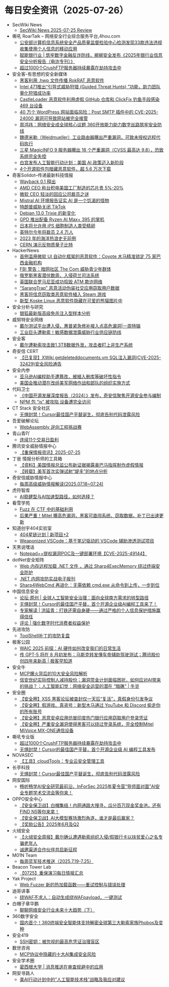 # 每日安全资讯（2025-07-26）

- SecWiki News
  - [SecWiki News 2025-07-25 Review](http://www.sec-wiki.com/?2025-07-25)
- 嘶吼 RoarTalk – 网络安全行业综合服务平台,4hou.com
  - [公安部计算机信息系统安全产品质量监督检验中心检测发现33款违法违规收集使用个人信息的移动应用](https://www.4hou.com/posts/pnv2)
  - [赋能银行业 | 筑牢数字金融反诈防线，梆梆安全发布《2025年银行业信息安全分析报告（电诈专刊）》](https://www.4hou.com/posts/qo02)
  - [超过1000个CrushFTP服务器持续暴露在劫持攻击中](https://www.4hou.com/posts/33gM)
- 安全客-有思想的安全新媒体
  - [黑客利用 .hwp 文件传播 RokRAT 恶意软件](https://www.anquanke.com/post/id/310551)
  - [Intel 471推出“引导式威胁狩猎 (Guided Threat Hunts) ”功能，助力团队量化狩猎成功率](https://www.anquanke.com/post/id/310560)
  - [CastleLoader 恶意软件利用虚假 GitHub 仓库和 ClickFix 钓鱼手段感染 469 台设备](https://www.anquanke.com/post/id/310566)
  - [40 万个 WordPress 网站面临风险：Post SMTP 插件中的 CVE-2025-24000 漏洞可导致网站被完全接管](https://www.anquanke.com/post/id/310544)
  - [周鸿祎：网络安全成全球核心议题 360开放能力助力数字丝路筑牢安全防线](https://www.anquanke.com/post/id/310569)
  - [魏德米勒（Weidmueller）工业路由器曝出严重漏洞，可致未授权远程代码执行](https://www.anquanke.com/post/id/310584)
  - [三星 MagicINFO 9 服务器曝出 18 个严重漏洞（CVSS 最高达 9.8），恐致系统完全失控](https://www.anquanke.com/post/id/310590)
  - [白宫发布人工智能行动计划：美国 AI 政策迈入新阶段](https://www.anquanke.com/post/id/310550)
  - [4个开源软件包暗藏恶意软件，超 5.6 万次下载](https://www.anquanke.com/post/id/310547)
- 奇客Solidot–传递最新科技情报
  - [Wayback 0.1 释出](https://www.solidot.org/story?sid=81894)
  - [AMD CEO 称台积电美国工厂制造的芯片贵 5%-20%](https://www.solidot.org/story?sid=81893)
  - [微软 CEO 轻淡的回应公司裁员之谜](https://www.solidot.org/story?sid=81892)
  - [Mistral AI 环境报告证实 AI 是一个饥渴的怪物](https://www.solidot.org/story?sid=81891)
  - [特朗普威胁关闭 TikTok](https://www.solidot.org/story?sid=81890)
  - [Debian 13.0 Trixie 的新变化](https://www.solidot.org/story?sid=81889)
  - [GPD 推出配备 Ryzen AI Max+ 395 的掌机](https://www.solidot.org/story?sid=81888)
  - [日本将允许用 iPS 细胞制造人类受精卵](https://www.solidot.org/story?sid=81887)
  - [英特尔今年将裁员 2.4 万人](https://www.solidot.org/story?sid=81886)
  - [2023 年的海洋热浪史无前例](https://www.solidot.org/story?sid=81885)
  - [CERN 演示反物质量子比特](https://www.solidot.org/story?sid=81884)
- HackerNews
  - [首例滥用微软 UI 自动化框架的恶意软件：Coyote 木马精准锁定 75 家巴西金融机构​](https://hackernews.cc/archives/59932)
  - [FBI 警告：暗网社区 The Com 威胁青少年群体](https://hackernews.cc/archives/59929)
  - [俄罗斯黑客潜伏数周，入侵荷兰司法系统](https://hackernews.cc/archives/59927)
  - [英国联合罗马尼亚成功捣毁 ATM 欺诈网络](https://hackernews.cc/archives/59924)
  - [“SarangTrap” 恶意活动伪装社交应用窃取用户数据](https://hackernews.cc/archives/59921)
  - [黑客将信息窃取类恶意软件植入 Steam 游戏​](https://hackernews.cc/archives/59919)
  - [新型 Koske Linux 恶意软件隐藏在可爱的熊猫图片中](https://hackernews.cc/archives/59916)
- 安全分析与研究
  - [银狐最新版高级免杀注入型样本分析](https://mp.weixin.qq.com/s?__biz=MzA4ODEyODA3MQ==&mid=2247492914&idx=1&sn=2391f58d57330ae09681aad0095f59ee)
- 威努特安全网络
  - [戴尔测试平台遭入侵，惠普紧急修补接入点高危漏洞|一周特辑](https://mp.weixin.qq.com/s?__biz=MzAwNTgyODU3NQ==&mid=2651134513&idx=1&sn=e45e9026cacc3b8c742efae3c27dae95)
  - [工业巨头遭勒索！敏感数据泄露威胁行业供应链防线](https://mp.weixin.qq.com/s?__biz=MzAwNTgyODU3NQ==&mid=2651134491&idx=1&sn=ba532203c1fb7f830340d6c1ccc326f0)
- 安全客
  - [戴尔遭勒索攻击致1.3TB数据外泄，攻击者盯上非生产系统](https://mp.weixin.qq.com/s?__biz=MzA5ODA0NDE2MA==&mid=2649788844&idx=1&sn=7cc5eb3e69f6c60edb040a0abdcce642)
- 奇安信 CERT
  - [【已复现】XWiki getdeleteddocuments.vm SQL注入漏洞(CVE-2025-32429)安全风险通告](https://mp.weixin.qq.com/s?__biz=MzU5NDgxODU1MQ==&mid=2247503650&idx=1&sn=8d98c085b18a76e46301fa9d8792e58e)
- 安全内参
  - [亚马逊AI编程助手遭篡改，被植入删库等破坏性指令](https://mp.weixin.qq.com/s?__biz=MzI4NDY2MDMwMw==&mid=2247514745&idx=1&sn=b0f945d6c1145aa954dc9399cda5cb5a)
  - [美国会推动潜在改组美军网络作战和部队的组织实施方式](https://mp.weixin.qq.com/s?__biz=MzI4NDY2MDMwMw==&mid=2247514745&idx=2&sn=5858d8f3952ef4e529412c3d74be2626)
- 代码卫士
  - [《中国开源发展深度报告（2024）》发布，奇安信聚焦开源安全参与编制](https://mp.weixin.qq.com/s?__biz=MzI2NTg4OTc5Nw==&mid=2247523656&idx=1&sn=a046cdb732d13ddae63180762351f3b1)
  - [NPM 包 “is” 被攻陷 设备遭完全访问](https://mp.weixin.qq.com/s?__biz=MzI2NTg4OTc5Nw==&mid=2247523656&idx=2&sn=e79db97829aae9ec89c2ecb0a1fe59f4)
- CT Stack 安全社区
  - [无惧封禁！Cursor最佳国产平替诞生，彻底告别代码泄露风险](https://mp.weixin.qq.com/s?__biz=MzIzOTE1ODczMg==&mid=2247499866&idx=1&sn=abf1b690bdc12bb226d5e37e1197086d)
- 吾爱破解论坛
  - [WebAssembly 逆向工程挑战赛](https://mp.weixin.qq.com/s?__biz=MjM5Mjc3MDM2Mw==&mid=2651142804&idx=1&sn=9ffd69d8231b5b91567a342f355770cb)
- 青山青吖
  - [连续11个交易日盈利](https://mp.weixin.qq.com/s?__biz=MzI5NzAzMDg0NA==&mid=2650698340&idx=1&sn=ba68d6307a9b1b9fd28bb3f774a6c29d)
- 腾讯安全威胁情报中心
  - [【重保情报资讯】2025-07-25](https://mp.weixin.qq.com/s?__biz=MzI5ODk3OTM1Ng==&mid=2247510658&idx=1&sn=cdf7aa568a27125505e31eb8cbd69e21)
- 丁爸 情报分析师的工具箱
  - [【资料】美国情报总监公布新证据揭露奥巴马指挥制作虚假情报](https://mp.weixin.qq.com/s?__biz=MzI2MTE0NTE3Mw==&mid=2651151228&idx=1&sn=50af86f62c384b895e8f90df97770609)
  - [【转载】美军首次实弹试射“堤丰”的地点分析](https://mp.weixin.qq.com/s?__biz=MzI2MTE0NTE3Mw==&mid=2651151228&idx=2&sn=62171defc377cc511fa44c5a0175e32d)
- 奇安信威胁情报中心
  - [每周高级威胁情报解读(2025.07.18~07.24)](https://mp.weixin.qq.com/s?__biz=MzI2MDc2MDA4OA==&mid=2247515416&idx=1&sn=72f4c32751557b6ed5463479e8e074b3)
- 虎符智库
  - [AI稳健型与AI加速型路径，如何选择？](https://mp.weixin.qq.com/s?__biz=MzIwNjYwMTMyNQ==&mid=2247493409&idx=1&sn=db09f61db6c7fcd57bd9927a1815ce78)
- 看雪学苑
  - [Fuzz 在 CTF 中的基础利用](https://mp.weixin.qq.com/s?__biz=MjM5NTc2MDYxMw==&mid=2458597709&idx=1&sn=98cdf9d03cf473db294a9079555fb4d6)
  - [后果严重！Mitel 曝高危漏洞，黑客可直闯系统、窃取数据，补丁已出速更新](https://mp.weixin.qq.com/s?__biz=MjM5NTc2MDYxMw==&mid=2458597709&idx=3&sn=459727893b5255e204c5c5435b77c00e)
- 知道创宇404实验室
  - [404星链计划 | 新项目+2](https://mp.weixin.qq.com/s?__biz=MzAxNDY2MTQ2OQ==&mid=2650990986&idx=1&sn=6e066efb0e8a274bd2c2accaf7c98d07)
  - [Weaponized VSCode：基于笔记驱动的 VSCode 辅助渗透测试项目](https://mp.weixin.qq.com/s?__biz=MzAxNDY2MTQ2OQ==&mid=2650990986&idx=2&sn=643ffa6aef0b7df57bcf45124ace76ac)
- 天黑说嘿话
  - [Notepad++提权漏洞POC及一键部署环境【CVE-2025-49144】](https://mp.weixin.qq.com/s?__biz=MzI5NTQ5MTAzMA==&mid=2247484529&idx=1&sn=f3bea780785bfaf1d8916e63e811330f)
- dotNet安全矩阵
  - [Web 内存远程加载 .NET 文件 ，通过 Sharp4ExecMemory 绕过终端安全防护](https://mp.weixin.qq.com/s?__biz=MzUyOTc3NTQ5MA==&mid=2247500164&idx=1&sn=8f743a9ce0f5875dcecba547766eae60)
  - [.NET 内网攻防实战电子报刊](https://mp.weixin.qq.com/s?__biz=MzUyOTc3NTQ5MA==&mid=2247500164&idx=2&sn=06ae5f59a4b2d47ba16073321d9695aa)
  - [Sharp4WebCmd 再进化：无需依赖 cmd.exe 从命令到上传，一步到位](https://mp.weixin.qq.com/s?__biz=MzUyOTc3NTQ5MA==&mid=2247500164&idx=3&sn=a86a23396875e54a38feeb37023fc55c)
- 中国信息安全
  - [论坛·原创 | 全球人工智能安全治理：面向全球南方需求的转型路径](https://mp.weixin.qq.com/s?__biz=MzA5MzE5MDAzOA==&mid=2664246182&idx=1&sn=3744f2a8dbe228636a2987c3eb590b15)
  - [无惧封禁！Cursor的最佳国产平替，首个开源企业级AI编程工具来了！](https://mp.weixin.qq.com/s?__biz=MzA5MzE5MDAzOA==&mid=2664246182&idx=2&sn=f02091c479e79d9ace00abd154e5ec72)
  - [专家解读 | 洪延青：打铁还需自身硬——通过严格的个人信息保护措施赢得信任](https://mp.weixin.qq.com/s?__biz=MzA5MzE5MDAzOA==&mid=2664246182&idx=3&sn=7f4ac171bcc7a741929e4e446da1276c)
  - [评论 | 强化数字时代消费者权益保护](https://mp.weixin.qq.com/s?__biz=MzA5MzE5MDAzOA==&mid=2664246182&idx=4&sn=def46ce68d7dc03b84f6e3ccec7164b4)
- 先进攻防
  - [ToolShell补丁的攻防复盘](https://mp.weixin.qq.com/s?__biz=MzI1MDA1MjcxMw==&mid=2649908624&idx=1&sn=697af095571dc894e51178e65e4a4e50)
- 极客公园
  - [WAIC 2025 前探：AI 硬件如何改变我们的日常生活](https://mp.weixin.qq.com/s?__biz=MTMwNDMwODQ0MQ==&mid=2653083422&idx=1&sn=f3aad0b4b2f7df69b43aba7ed4a84147)
  - [传 GPT-5 将在 8 月初发布；马斯克转发懂车帝辅助驾驶测试；腾讯股价创四年来新高 | 极客早知道](https://mp.weixin.qq.com/s?__biz=MTMwNDMwODQ0MQ==&mid=2653083356&idx=1&sn=cf267c7d3d1dccb31f52de23d1dd5f16)
- 安全牛
  - [MCP爆火背后的10大安全风险解析](https://mp.weixin.qq.com/s?__biz=MjM5Njc3NjM4MA==&mid=2651138126&idx=1&sn=c00cbb6e0de84727a5270a7752666863)
  - [信安世纪实际控制人减持股份；漏洞赏金计划面临困扰，如何应对AI带来的挑战？；人工智能幻觉：网络安全运营的潜在 “暗礁” | 牛览](https://mp.weixin.qq.com/s?__biz=MjM5Njc3NjM4MA==&mid=2651138126&idx=2&sn=491bf92938894d032afd1fe94bf57984)
- 安全圈
  - [【安全圈】XSS 黑客论坛被查封仅一天后“复活”，真假身份引发争议](https://mp.weixin.qq.com/s?__biz=MzIzMzE4NDU1OQ==&mid=2652070835&idx=1&sn=1910344d0f776b9c46e37db7559efd6b)
  - [【安全圈】假游戏、真盗号：新型木马通过 YouTube 和 Discord 偷走你的所有账号](https://mp.weixin.qq.com/s?__biz=MzIzMzE4NDU1OQ==&mid=2652070835&idx=2&sn=1dba03a76be6bb6fedf7e9b3ec2d3c58)
  - [【安全圈】恶意安卓应用仿冒印度热门银行应用窃取用户登录凭证](https://mp.weixin.qq.com/s?__biz=MzIzMzE4NDU1OQ==&mid=2652070835&idx=3&sn=f0470206cd08231a74fe7ff9afc8606c)
  - [【安全圈】严重安全漏洞使得黑客可以绕过登录系统，完全控制Mitel MiVoice MX-ONE通信设备](https://mp.weixin.qq.com/s?__biz=MzIzMzE4NDU1OQ==&mid=2652070835&idx=4&sn=408c54d8f2b9343081c41c78b58f0bd6)
- 嘶吼专业版
  - [超过1000个CrushFTP服务器持续暴露在劫持攻击中](https://mp.weixin.qq.com/s?__biz=MzI0MDY1MDU4MQ==&mid=2247583972&idx=1&sn=d59210207ba6dddbd982ab21a8c116a2)
  - [无惧封禁！Cursor的最佳国产平替，首个开源企业级 AI 编程工具发布](https://mp.weixin.qq.com/s?__biz=MzI0MDY1MDU4MQ==&mid=2247583972&idx=2&sn=3f8957fc1ce724ddb8d075f72022dcb6)
- NOVASEC
  - [【工具】cloudTools：专业云安全管理工具](https://mp.weixin.qq.com/s?__biz=MzUzODU3ODA0MA==&mid=2247490699&idx=1&sn=fbfd29f46d746052554c82e192440b12)
- 长亭科技
  - [无惧封禁！Cursor最佳国产平替诞生，彻底告别代码泄露风险](https://mp.weixin.qq.com/s?__biz=MzIwNDA2NDk5OQ==&mid=2651389479&idx=1&sn=831d18c2bb69961512324b308b97fd5e)
- 网安国际
  - [畅听畅学AI安全研究最前沿，InForSec 2025年夏令营“导师面对面”AI安全专题学术交流会等你来！](https://mp.weixin.qq.com/s?__biz=MzA4ODYzMjU0NQ==&mid=2652317834&idx=1&sn=3866c4c5a19a9726a60b96ca27382782)
- OPPO安全中心
  - [【安全保卫战】白帽集结！内网通路大搜寻，瓜分百万现金奖金池，还有FIND N5等你来拿！](https://mp.weixin.qq.com/s?__biz=MzUyNzc4Mzk3MQ==&mid=2247494381&idx=1&sn=d2b234433e9a11709f6d29f5d6eb22e9)
  - [【安全保卫战】AI大模型赛场激烈角逐，谁才是最后赢家？](https://mp.weixin.qq.com/s?__biz=MzUyNzc4Mzk3MQ==&mid=2247494381&idx=2&sn=9d7602d5dc58dc9b34f443c5fe48e084)
  - [【奖励公告】2025年6月及Q2](https://mp.weixin.qq.com/s?__biz=MzUyNzc4Mzk3MQ==&mid=2247494381&idx=3&sn=b0ff6ce983f73a3088cf4e4579b0f99e)
- 火绒安全
  - [【火绒安全周报】戴尔确认遭遇勒索组织入侵/假银行卡以扶贫爱心之名专骗老年人](https://mp.weixin.qq.com/s?__biz=MzI3NjYzMDM1Mg==&mid=2247526120&idx=1&sn=0daf08bf133373e7ac6ced8f7925b7a4)
  - [诚邀渠道合作伙伴共启新征程](https://mp.weixin.qq.com/s?__biz=MzI3NjYzMDM1Mg==&mid=2247526120&idx=2&sn=b6caa58200ce33a419973717b855d670)
- M01N Team
  - [每周蓝军技术推送（2025.7.19-7.25）](https://mp.weixin.qq.com/s?__biz=MzkyMTI0NjA3OA==&mid=2247494290&idx=1&sn=5003263930d4e77a9f9d13c19bcb75ca)
- Beacon Tower Lab
  - [【0725】重保演习每日情报汇总](https://mp.weixin.qq.com/s?__biz=MzkyNzcxNTczNA==&mid=2247487682&idx=1&sn=1a53368a3e890246ed7041252e098ccb)
- Yak Project
  - [Web Fuzzer 新的热加载函数——重试控制与错误处理](https://mp.weixin.qq.com/s?__biz=Mzk0MTM4NzIxMQ==&mid=2247528433&idx=1&sn=2b3a5c5572653b306241f549932f8c9c)
- 迪哥讲事
  - [绕WAF不求人：自动生成绕WAFpayload，一键测试](https://mp.weixin.qq.com/s?__biz=MzIzMTIzNTM0MA==&mid=2247497934&idx=1&sn=0cee141f3cbd55d1d770dc81617ded00)
- 白帽子章华鹏
  - [聊聊网络安全行业未来十大趋势（下）](https://mp.weixin.qq.com/s?__biz=MzIyOTAxOTYwMw==&mid=2650237282&idx=1&sn=cde10d87c57a6366f32e4da7d92e0181)
- 360数字安全
  - [国内首个！360终端安全智能体支持解密全球第三大勒索家族Phobos及变种](https://mp.weixin.qq.com/s?__biz=MzA4MTg0MDQ4Nw==&mid=2247581345&idx=1&sn=16ad6532b15b5fd9e80a2e32e3892d5c)
- 安全419
  - [SSH密钥：被忽视的最高危凭证治理盲区](https://mp.weixin.qq.com/s?__biz=MzUyMDQ4OTkyMg==&mid=2247549111&idx=1&sn=7b4789b8b469a7e9ebbc4cf2a44d5ec4)
- 数世咨询
  - [MCP协议中隐藏的十大AI集成安全风险](https://mp.weixin.qq.com/s?__biz=MzkxNzA3MTgyNg==&mid=2247539665&idx=1&sn=054556f404aa6a90496349de272c33ce)
- 安全学术圈
  - [密西根大学 | 消息推送在审查规避中的应用](https://mp.weixin.qq.com/s?__biz=MzU5MTM5MTQ2MA==&mid=2247493091&idx=1&sn=540a0974dc644aa97d809ef49ca232fa)
- 网安寻路人
  - [美AI行动计划中的“人工智能技术栈”战略及我应对建议](https://mp.weixin.qq.com/s?__biz=MzIxODM0NDU4MQ==&mid=2247507396&idx=1&sn=82ca105e0d39e9e81c519e2a25ef2a3f)
